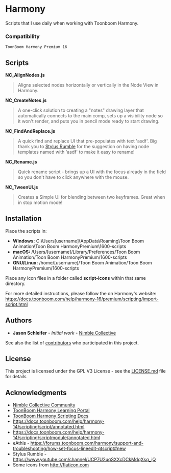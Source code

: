 # Harmony
Scripts that I use daily when working with Toonboom Harmony.

### Compatibility

```
ToonBoom Harmony Premium 16
```

## Scripts

**NC_AlignNodes.js**

> Aligns selected nodes horizontally or vertically in the Node View in Harmony.


**NC_CreateNotes.js**
> A one-click solution to creating a "notes" drawing layer that automatically connects to the main comp, sets up a visibility node so it won't render, and puts you in pencil mode ready to start drawing.

**NC_FindAndReplace.js**
> A quick find and replace UI that pre-populates with text 'asdf'. Big thank you to [Stylus Rumble](https://www.youtube.com/channel/UCP7U2uqSXXcDCkMdqXsq_jQ) for the suggestion on having node templates named with 'asdf' to make it easy to rename!

**NC_Rename.js**
> Quick rename script - brings up a UI with the focus already in the field so you don't have to click anywhere with the mouse.

**NC_TweenUI.js**
> Creates a Simple UI for blending between two keyframes. Great when in stop motion mode!

## Installation

Place the scripts in:
* **Windows:** C:\Users\[username]\AppData\Roaming\Toon Boom Animation\Toon Boom HarmonyPremium\1600-scripts
* **macOS:** /Users/[username]/Library/Preferences/Toon Boom Animation/Toon Boom HarmonyPremium/1600-scripts
* **GNU/Linux:** /home/[username]/Toon Boom Animation/Toon Boom HarmonyPremium/1600-scripts

Place any icon files in a folder called **script-icons** within that same directory.

For more detailed instructions, please follow the on Harmony's website:
https://docs.toonboom.com/help/harmony-16/premium/scripting/import-script.html


## Authors

* **Jason Schleifer** - *Initial work* - [Nimble Collective](https://nimblecollective.com)

See also the list of [contributors](https://github.com/shhlife/harmony/contributors) who participated in this project.

## License

This project is licensed under the GPL V3 License - see the [LICENSE.md](LICENSE.md) file for details

## Acknowledgments

* [Nimble Collective Community](https://community.nimblecollective.com)
* [ToonBoom Harmony Learning Portal](https://learn.toonboom.com/)
* [ToonBoom Harmony Scripting Docs](https://docs.toonboom.com/help/harmony-16/scripting/script/)
* https://docs.toonboom.com/help/harmony-14/scripting/script/annotated.html
* https://docs.toonboom.com/help/harmony-14/scripting/scriptmodule/annotated.html
* eAthis - https://forums.toonboom.com/harmony/support-and-troubleshooting/how-set-focus-lineedit-qtscript#new
* Stylus Rumble - https://www.youtube.com/channel/UCP7U2uqSXXcDCkMdqXsq_jQ
* Some icons from http://flaticon.com
